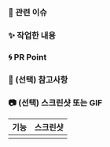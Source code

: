 ### 👀 관련 이슈

<!-- 관련 이슈 번호를 #[이슈번호]로 연결해주세요 -->
<!-- 예시: #123 -->

### ✨ 작업한 내용

<!-- 작업한 내용을 적어주세요 -->
<!-- 예시: 로그인 페이지 구현 -->

### 🌀 PR Point

<!-- 코드리뷰가 필요한 부분이 있다면 적어주세요 -->
<!-- 예시: 로그인 로직 분리가 필요할 것 같습니다. -->

### 🍰 (선택) 참고사항

<!-- 참고할 사항이 있다면 적어주세요 -->

### 📷 (선택) 스크린샷 또는 GIF

| 기능 | 스크린샷 |
| :--: | :------: |
|      |          |
